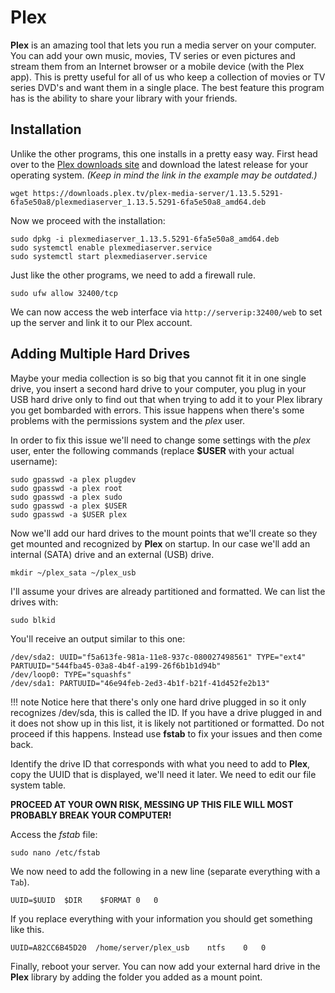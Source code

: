 # Plex

**Plex** is an amazing tool that lets you run a media server on your computer. You can add your own music, movies, TV series or even pictures and stream them from an Internet browser or a mobile device (with the Plex app). This is pretty useful for all of us who keep a collection of movies or TV series DVD's and want them in a single place. The best feature this program has is the ability to share your library with your friends.

## Installation

Unlike the other programs, this one installs in a pretty easy way. First head over to the [Plex downloads site](https://www.plex.tv/media-server-downloads/#plex-media-server) and download the latest release for your operating system. *(Keep in mind the link in the example may be outdated.)*

    wget https://downloads.plex.tv/plex-media-server/1.13.5.5291-6fa5e50a8/plexmediaserver_1.13.5.5291-6fa5e50a8_amd64.deb

Now we proceed with the installation:

    sudo dpkg -i plexmediaserver_1.13.5.5291-6fa5e50a8_amd64.deb
    sudo systemctl enable plexmediaserver.service
    sudo systemctl start plexmediaserver.service

Just like the other programs, we need to add a firewall rule.

    sudo ufw allow 32400/tcp

We can now access the web interface via `http://serverip:32400/web` to set up the server and link it to our Plex account.

## Adding Multiple Hard Drives

Maybe your media collection is so big that you cannot fit it in one single drive, you insert a second hard drive to your computer, you plug in your USB hard drive only to find out that when trying to add it to your Plex library you get bombarded with errors. This issue happens when there's some problems with the permissions system and the *plex* user.

In order to fix this issue we'll need to change some settings with the *plex* user, enter the following commands (replace **$USER** with your actual username):

    sudo gpasswd -a plex plugdev
    sudo gpasswd -a plex root
    sudo gpasswd -a plex sudo
    sudo gpasswd -a plex $USER
    sudo gpasswd -a $USER plex

Now we'll add our hard drives to the mount points that we'll create so they get mounted and recognized by **Plex** on startup. In our case we'll add an internal (SATA) drive and an external (USB) drive.

    mkdir ~/plex_sata ~/plex_usb

I'll assume your drives are already partitioned and formatted. We can list the drives with:

    sudo blkid

You'll receive an output similar to this one:

    /dev/sda2: UUID="f5a613fe-981a-11e8-937c-080027498561" TYPE="ext4" PARTUUID="544fba45-03a8-4b4f-a199-26f6b1b1d94b"
    /dev/loop0: TYPE="squashfs"
    /dev/sda1: PARTUUID="46e94feb-2ed3-4b1f-b21f-41d452fe2b13"

!!! note
     Notice here that there's only one hard drive plugged in so it only recognizes /dev/sda, this is called the ID. If you have a drive plugged in and it does not show up in this list, it is likely not partitioned or formatted. Do not proceed if this happens. Instead use **fstab** to fix your issues and then come back.

Identify the drive ID that corresponds with what you need to add to **Plex**, copy the UUID that is displayed, we'll need it later. We need to edit our file system table.

 **PROCEED AT YOUR OWN RISK, MESSING UP THIS FILE WILL MOST PROBABLY BREAK YOUR COMPUTER!**

 Access the *fstab* file:

    sudo nano /etc/fstab

We now need to add the following in a new line (separate everything with a `Tab`).

    UUID=$UUID  $DIR    $FORMAT 0   0

If you replace everything with your information you should get something like this.

    UUID=A82CC6B45D20  /home/server/plex_usb    ntfs    0   0

Finally, reboot your server. You can now add your external hard drive in the **Plex** library by adding the folder you added as a mount point.